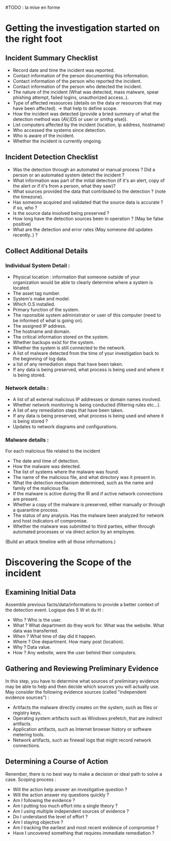 #TODO : la mise en forme

# Getting the investigation started on the right foot
## Incident Summary Checklist
- Record date and time the incident was reported.
- Contact information of the person documenting this information.
- Contact information of the person who reported the incident.
- Contact information of the person who detected the incident.
- The nature of the incident (What was detected, mass malware, spear phishing attempt, failed logins, unauthorized access..).
- Type of affected ressources (details on the data or resources that may have been affected). -> that help to define scope.
- How the incident was detected (provide a bried summary of what the detection method was (AV,IDS or user or smthg else)).
- List computers affected by the incident (location, ip address, hostname)
- Who accessed the systems since detection.
- Who is aware of the incident.
- Whether the incident is currently ongoing.

## Incident Detection Checklist
- Was the detection through an automated or manual process ? Did a person or an automated system detect the incident ?
- What information was part of the initial detection (if it's an alert, copy of the alert or if it's from a person, what they saw)?
- What sources provided the data that contributed to the detection ? (note the timezone).
- Has someone acquired and validated that the source data is accurate ? if so, who ?
- Is the source data involved being preserved ?
- How long have the detection sources been in operation ? (May be false positive)
- What are the detection and error rates (May someone did updates recently..) ?

## Collect Additional Details
### Individual System Detail :
- Physical location : information that someone outside of your organization would be able to clearly determine where a system is located.
- The asset tag number.
- System's make and model.
- Which O.S installed.
- Primary function of the system.
- The rsponsible system administrator or user of this computer (need to be informed of what is going on).
- The assigned IP address.
- The hostname and domain.
- The critical information stored on the system.
- Whether backups exist for the system.
- Whether the system is still connected to the network.
- A list of malware detected from the time of your investigation back to the beginning of log data.
- a list of any remediation steps that have been taken.
- If any data is being preserved, what process is being used and where it is being stored.

### Network details :
- A list of all external malicious IP addresses or domain names involved.
- Whether network monitoring is being conducted (filtering rules etc...).
- A list of any remediation steps that have been taken.
- If any data is being preserved, what process is being used and where it is being stored ?
- Updates to network diagrams and configurations.

### Malware details :
For each malicious file related to the incident
- The date and time of detection.
- How the malware was detected.
- The list of systems where the malware was found.
- The name of the malicious file, and what directory was it present in.
- What the detection mechanism determined, such as the name and family of the malicious file.
- If the malware is active during the IR and if active network connections are present.
- Whether a copy of the malware is preserved, either manually or through a quarantine process.
- The status of any analysis. Has the malware been analyzed for network and host indicators of compromise.
- Whether the malware was submitted to third parties, either through automated processes or via direct action by an employee.

(Build an attack timeline with all those informations.)

# Discovering the Scope of the incident
## Examining Initial Data
Assemble previous facts/data/informations to provide a better context of the detection event. 
Logique des 5 W et du H :
- Who ? Who is the user.
- What ? What department do they work for. What was the website. What data was transferred.
- When ? What time of day did it happen.
- Where ? One department. How many post (location).
- Why ? Data value.
- How ? Any website, were the user behind their computers.

## Gathering and Reviewing Preliminary Evidence
In this step, you have to determine what sources of preliminary evidence may be able to help and then decide which sources you will actually use.
May consider the following evidence sources (called "independent evidence sources") :
- Artifacts the malware directly creates on the system, such as files or registry keys.
- Operating system artifacts such as Windows prefetch, that are indirect artifacts.
- Application artifacts, such as Internet browser history or software metering tools.
- Network artifacts, such as firewall logs that might record network connections.

## Determining a Course of Action
Renember, there is no best way to make a decision or ideal path to solve a case.
Scoping process :
- Will the action help answer an investigative question ?
- Will the action answer my questions quickly ?
- Am I following the evidence ?
- Am I putting too much effort into a single theory ?
- Am I using multiple independent sources of evidence ?
- Do I understand the level of effort ?
- Am I staying objective ?
- Am I tracking the earliest and most recent evidence of compromise ?
- Have I uncovered something that requires immediate remediation ?
